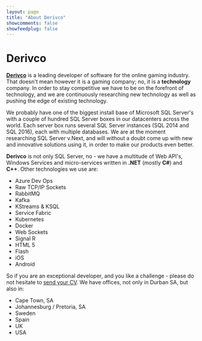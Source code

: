 ```yaml
---
layout: page
title: "About Derivco"
showcomments: false
showfeedplug: false
---
```


# Derivco

[**Derivco**][1] is a leading developer of software for the online gaming industry. That doesn't mean however it is a gaming company; no, it is a **technology** company. In order to stay competitive we have to be on the forefront of technology, and we are continuously researching new technology as well as pushing the edge of existing technology.

We probably have one of the biggest install base of Microsoft SQL Server's with a couple of hundred SQL Server boxes in our datacenters across the world. Each server box runs several SQL Server instances (SQL 2014 and SQL 2016), each with multiple databases. We are at the moment researching SQL Server v.Next, and will without a doubt come up with new and innovative solutions using it, in order to make our products even better.

**Derivco** is not only SQL Server, no - we have a multitude of Web API's, Windows Services and micro-services written in **.NET** (mostly **C#**) and **C++**. Other technologies we use are:

* Azure Dev Ops
* Raw TCP/IP Sockets
* RabbitMQ
* Kafka
* KStreams & KSQL
* Service Fabric
* Kubernetes
* Docker
* Web Sockets
* Signal R
* HTML 5
* Flash
* iOS
* Android

So if you are an exceptional developer, and you like a challenge - please do not hesitate to [send your CV](https://humancapitalmanagement.wd3.myworkdayjobs.com/en-US/Derivco-SA-Careers). We have offices, not only in Durban SA, but also in:

* Cape Town, SA
* Johannesburg / Pretoria, SA
* Sweden
* Spain
* UK
* USA

[1]:  https://derivco.co.za
